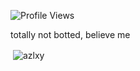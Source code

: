 <p align="left"> <img src="https://komarev.com/ghpvc/?username=Azlxy" alt="Profile Views" /> </p>
totally not botted, believe me

<p>&nbsp;<img align="center" src="https://github-readme-stats.vercel.app/api?username=Azlxy&show_icons=true&theme=dark&locale=en" alt="azlxy" /></p>
<!--
- [ ] test
- [x] test
-->
